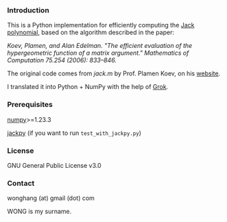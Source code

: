 ### Introduction

This is a Python implementation for efficiently computing the [Jack polynomial](https://mathworld.wolfram.com/JackPolynomial.html), based on the algorithm described in the paper:

*Koev, Plamen, and Alan Edelman. "The efficient evaluation of the hypergeometric function of a matrix argument." Mathematics of Computation 75.254 (2006): 833–846.*

The original code comes from *jack.m* by Prof. Plamen Koev, on his [website](https://sites.google.com/sjsu.edu/plamenkoev/home/software).

I translated it into Python + NumPy with the help of [Grok](https://x.ai/grok).

### Prerequisites

[numpy](https://numpy.org/)>=1.23.3

[jackpy](https://github.com/stla/jackpy) (if you want to run `test_with_jackpy.py`)

### License

GNU General Public License v3.0

### Contact

wonghang (at) gmail (dot) com

WONG is my surname.
